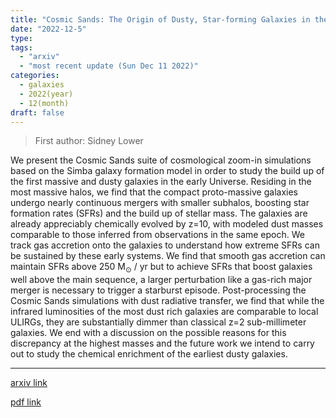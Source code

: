 ```yaml
---
title: "Cosmic Sands: The Origin of Dusty, Star-forming Galaxies in the Epoch of Reionization"
date: "2022-12-5"
type:
tags:
  - "arxiv"
  - "most recent update (Sun Dec 11 2022)"
categories:
  - galaxies
  - 2022(year)
  - 12(month)
draft: false
---
```


> First author: Sidney Lower

 We present the Cosmic Sands suite of cosmological zoom-in simulations based
on the Simba galaxy formation model in order to study the build up of the first
massive and dusty galaxies in the early Universe. Residing in the most massive
halos, we find that the compact proto-massive galaxies undergo nearly
continuous mergers with smaller subhalos, boosting star formation rates (SFRs)
and the build up of stellar mass. The galaxies are already appreciably
chemically evolved by z=10, with modeled dust masses comparable to those
inferred from observations in the same epoch. We track gas accretion onto the
galaxies to understand how extreme SFRs can be sustained by these early
systems. We find that smooth gas accretion can maintain SFRs above 250
M$_{\odot}$ / yr but to achieve SFRs that boost galaxies well above the main
sequence, a larger perturbation like a gas-rich major merger is necessary to
trigger a starburst episode. Post-processing the Cosmic Sands simulations with
dust radiative transfer, we find that while the infrared luminosities of the
most dust rich galaxies are comparable to local ULIRGs, they are substantially
dimmer than classical z=2 sub-millimeter galaxies. We end with a discussion on
the possible reasons for this discrepancy at the highest masses and the future
work we intend to carry out to study the chemical enrichment of the earliest
dusty galaxies.

---
[arxiv link](http://arxiv.org/abs/2212.02636v1)

[pdf link](http://arxiv.org/pdf/2212.02636v1)